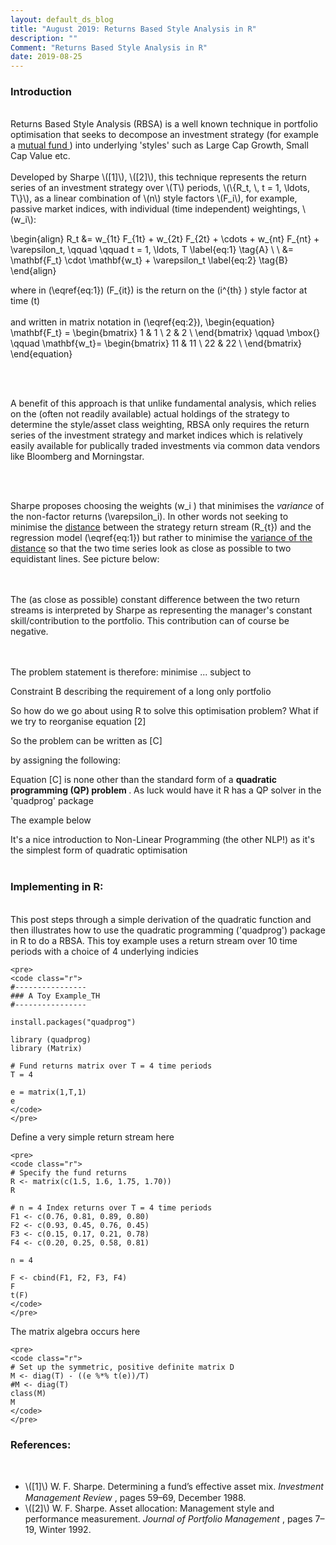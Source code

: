 ```yaml
---
layout: default_ds_blog
title: "August 2019: Returns Based Style Analysis in R"
description: ""
Comment: "Returns Based Style Analysis in R"
date: 2019-08-25
---
```


<div id="wrapper">
	<div id="blog-page" class="blogcontainer">
<h3>Introduction</h3> <br>
Returns Based Style Analysis (RBSA) is a well known technique in portfolio optimisation that seeks to decompose an investment strategy (for example a 
<a href = "https://en.wikipedia.org/wiki/Mutual_fund">mutual fund </a>) into 
underlying 'styles' such as Large Cap Growth, Small Cap Value etc. <br> <br>
Developed by Sharpe \([1]\), \([2]\), this technique represents the return series of an investment strategy over \(T\) periods,
\(\{R_t, \, t = 1, \ldots, T\}\), as a linear combination of \(n\) style factors \(F_i\), for example, passive market indices, with individual (time independent) weightings, \(w_i\):

\begin{align} R_t &= w_{1t} F_{1t} + w_{2t} F_{2t} + \cdots + w_{nt} F_{nt} + \varepsilon_t, \qquad \qquad t = 1, \ldots, T \label{eq:1} \tag{A} \\ \\
 &= \mathbf{F_t} \cdot \mathbf{w_t} + \varepsilon_t  \label{eq:2} \tag{B}
\end{align} 
 
where in \(\eqref{eq:1}\) \(F_{it}\) is the return on the \(i^{th} \) style factor at time \(t\) <br> <br>
and written in matrix notation in \(\eqref{eq:2}\),
\begin{equation} 
	\mathbf{F_t} = 
	\begin{bmatrix}
		1 & 1 \\
		2 & 2 \\
	\end{bmatrix} 
	\qquad
	\mbox{} \qquad
	\mathbf{w_t}=
	\begin{bmatrix}
		11 & 11 \\
		22 & 22 \\
	\end{bmatrix}
\end{equation}

<!-- To reference the equation with the \tag above
\(\eqref{eq:1}\)-->

<br><br> 

A benefit of this approach is that unlike fundamental analysis, which relies on the (often not readily available) actual holdings of the strategy to determine the style/asset class weighting, RBSA only 
requires the return series of the investment strategy and market indices which is relatively easily available for publically traded investments via common data vendors like Bloomberg and Morningstar. 

<br><br>

Sharpe proposes choosing the weights \(w_i \) that minimises the <i>variance</i> of the non-factor returns \(\varepsilon_i\). In other words not seeking to minimise the 
<u>distance</u> between
the strategy return stream \(R_{t}\) and the regression model \(\eqref{eq:1}\) but rather to minimise the <u>variance of the distance</u> so that the two time series look as close as possible
to two equidistant lines. See picture below:

<br><br>
The (as close as possible) constant difference between the two return streams is interpreted by Sharpe as representing the manager's constant skill/contribution to the portfolio. This contribution can of 
course be negative.

<br><br>
The problem statement is therefore:
minimise ... subject to 

Constraint B describing the requirement of a long only portfolio <br>

So how do we go about using R to solve this optimisation problem? What if we try to reorganise equation [2]

So the problem can be written as [C]

by assigning the following:

Equation [C] is none other than the standard form of a <b> quadratic programming (QP) problem </b>. As luck would have it R has a QP solver in the 'quadprog' package
   
The example below 

It's a nice introduction to Non-Linear Programming (the other NLP!) as it's the simplest form of quadratic optimisation <br><br>

<h3>Implementing in R:</h3> <br>
This post steps through a simple derivation of the quadratic function and then illustrates how to use the quadratic programming ('quadprog') package in R to do a RBSA. This toy
example uses a return stream over 10 time periods with a choice of 4 underlying indicies

	<pre>
	<code class="r">
	#----------------
	### A Toy Example_TH
	#----------------

	install.packages("quadprog")

	library (quadprog)
	library (Matrix)

	# Fund returns matrix over T = 4 time periods
	T = 4

	e = matrix(1,T,1)
	e
	</code>
	</pre>

Define a very simple return stream here

	<pre> 
	<code class="r">
	# Specify the fund returns
	R <- matrix(c(1.5, 1.6, 1.75, 1.70))
	R

	# n = 4 Index returns over T = 4 time periods
	F1 <- c(0.76, 0.81, 0.89, 0.80)
	F2 <- c(0.93, 0.45, 0.76, 0.45)
	F3 <- c(0.15, 0.17, 0.21, 0.78)
	F4 <- c(0.20, 0.25, 0.58, 0.81)

	n = 4

	F <- cbind(F1, F2, F3, F4)
	F
	t(F)
	</code>
	</pre>

The matrix algebra occurs here

	<pre> 
	<code class="r">
	# Set up the symmetric, positive definite matrix D
	M <- diag(T) - ((e %*% t(e))/T)
	#M <- diag(T)
	class(M)
	M
	</code>
	</pre>	

<h3>References:</h3> <br>
<ul>
	<li> \([1]\) W. F. Sharpe. Determining a fund’s eﬀective asset mix. <i> Investment Management Review </i>, pages 59–69, December 1988. </li>
	<li> \([2]\) W. F. Sharpe. Asset allocation: Management style and performance measurement. <i> Journal of Portfolio Management </i>, pages 7–19, Winter 1992. </li>
</ul>

</div>